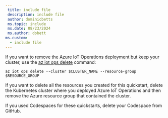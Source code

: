 ```yaml
---
 title: include file
 description: include file
 author: dominicbetts
 ms.topic: include
 ms.date: 08/23/2024
 ms.author: dobett
ms.custom:
  - include file
---
```


If you want to remove the Azure IoT Operations deployment but keep your cluster, use the [az iot ops delete](/cli/azure/iot/ops#az-iot-ops-delete) command:

   ```azurecli
   az iot ops delete --cluster $CLUSTER_NAME --resource-group $RESOURCE_GROUP
   ```

If you want to delete all the resources you created for this quickstart, delete the Kubernetes cluster where you deployed Azure IoT Operations and then remove the Azure resource group that contained the cluster.

If you used Codespaces for these quickstarts, delete your Codespace from GitHub.
